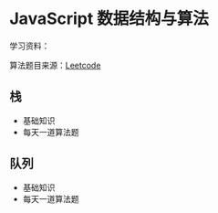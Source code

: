 # JavaScript 数据结构与算法

学习资料：

算法题目来源：[Leetcode](https://leetcode-cn.com/)

## 栈

- 基础知识
- 每天一道算法题

## 队列

- 基础知识
- 每天一道算法题
